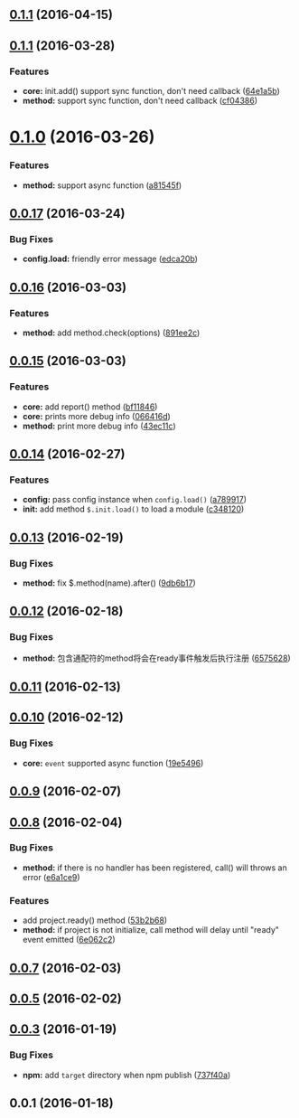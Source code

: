 <a name="0.1.1"></a>
## [0.1.1](https://github.com/leizongmin/node-project-core/compare/v0.1.1...v0.1.1) (2016-04-15)




<a name="0.1.1"></a>
## [0.1.1](https://github.com/leizongmin/node-project-core/compare/v0.1.0...v0.1.1) (2016-03-28)


### Features

* **core:** init.add() support sync function, don't need callback ([64e1a5b](https://github.com/leizongmin/node-project-core/commit/64e1a5b))
* **method:** support sync function, don't need callback ([cf04386](https://github.com/leizongmin/node-project-core/commit/cf04386))



<a name="0.1.0"></a>
# [0.1.0](https://github.com/leizongmin/node-project-core/compare/v0.0.17...v0.1.0) (2016-03-26)


### Features

* **method:** support async function ([a81545f](https://github.com/leizongmin/node-project-core/commit/a81545f))



<a name="0.0.17"></a>
## [0.0.17](https://github.com/leizongmin/node-project-core/compare/v0.0.16...v0.0.17) (2016-03-24)


### Bug Fixes

* **config.load:** friendly error message ([edca20b](https://github.com/leizongmin/node-project-core/commit/edca20b))



<a name="0.0.16"></a>
## [0.0.16](https://github.com/leizongmin/node-project-core/compare/v0.0.15...v0.0.16) (2016-03-03)


### Features

* **method:** add method.check(options) ([891ee2c](https://github.com/leizongmin/node-project-core/commit/891ee2c))



<a name="0.0.15"></a>
## [0.0.15](https://github.com/leizongmin/node-project-core/compare/v0.0.14...v0.0.15) (2016-03-03)


### Features

* **core:** add report() method ([bf11846](https://github.com/leizongmin/node-project-core/commit/bf11846))
* **core:** prints more debug info ([066416d](https://github.com/leizongmin/node-project-core/commit/066416d))
* **method:** print more debug info ([43ec11c](https://github.com/leizongmin/node-project-core/commit/43ec11c))



<a name="0.0.14"></a>
## [0.0.14](https://github.com/leizongmin/node-project-core/compare/v0.0.13...v0.0.14) (2016-02-27)


### Features

* **config:** pass config instance when `config.load()` ([a789917](https://github.com/leizongmin/node-project-core/commit/a789917))
* **init:** add method `$.init.load()` to load a module ([c348120](https://github.com/leizongmin/node-project-core/commit/c348120))



<a name="0.0.13"></a>
## [0.0.13](https://github.com/leizongmin/node-project-core/compare/v0.0.12...v0.0.13) (2016-02-19)


### Bug Fixes

* **method:** fix $.method(name).after() ([9db6b17](https://github.com/leizongmin/node-project-core/commit/9db6b17))



<a name="0.0.12"></a>
## [0.0.12](https://github.com/leizongmin/node-project-core/compare/v0.0.11...v0.0.12) (2016-02-18)


### Bug Fixes

* **method:** 包含通配符的method将会在ready事件触发后执行注册 ([6575628](https://github.com/leizongmin/node-project-core/commit/6575628))



<a name="0.0.11"></a>
## [0.0.11](https://github.com/leizongmin/node-project-core/compare/v0.0.10...v0.0.11) (2016-02-13)




<a name="0.0.10"></a>
## [0.0.10](https://github.com/leizongmin/node-project-core/compare/v0.0.9...v0.0.10) (2016-02-12)


### Bug Fixes

* **core:** `event` supported async function ([19e5496](https://github.com/leizongmin/node-project-core/commit/19e5496))



<a name="0.0.9"></a>
## [0.0.9](https://github.com/leizongmin/node-project-core/compare/v0.0.8...v0.0.9) (2016-02-07)




<a name="0.0.8"></a>
## [0.0.8](https://github.com/leizongmin/node-project-core/compare/v0.0.7...v0.0.8) (2016-02-04)


### Bug Fixes

* **method:** if there is no handler has been registered, call() will throws an error ([e6a1ce9](https://github.com/leizongmin/node-project-core/commit/e6a1ce9))

### Features

* add project.ready() method ([53b2b68](https://github.com/leizongmin/node-project-core/commit/53b2b68))
* **method:** if project is not initialize, call method will delay until "ready" event emitted ([6e062c2](https://github.com/leizongmin/node-project-core/commit/6e062c2))



<a name="0.0.7"></a>
## [0.0.7](https://github.com/leizongmin/node-project-core/compare/v0.0.5...v0.0.7) (2016-02-03)




<a name="0.0.5"></a>
## [0.0.5](https://github.com/leizongmin/node-project-core/compare/v0.0.3...v0.0.5) (2016-02-02)




<a name="0.0.3"></a>
## [0.0.3](https://github.com/leizongmin/node-project-core/compare/v0.0.1...v0.0.3) (2016-01-19)


### Bug Fixes

* **npm:** add `target` directory when npm publish ([737f40a](https://github.com/leizongmin/node-project-core/commit/737f40a))



<a name="0.0.1"></a>
## 0.0.1 (2016-01-18)





